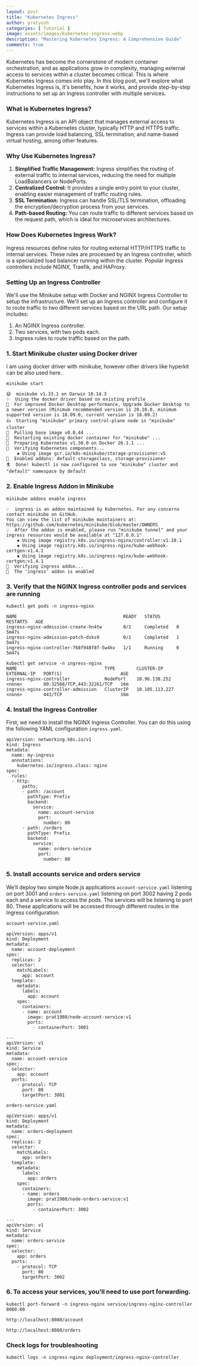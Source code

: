 ```yaml
---
layout: post
title: "Kubernetes Ingress"
author: pratyush
categories: [ Tutorial ]
image: assets/images/kubernetes-ingress.webp
description: "Mastering Kubernetes Ingress: A Comprehensive Guide"
comments: true
---
```


Kubernetes has become the cornerstone of modern container orchestration, and as applications grow in complexity, managing external access to services within a cluster becomes critical. This is where Kubernetes Ingress comes into play. In this blog post, we'll explore what Kubernetes Ingress is, it's benefits, how it works, and provide step-by-step instructions to set up an Ingress controller with multiple services.

### What is Kubernetes Ingress?

Kubernetes Ingress is an API object that manages external access to services within a Kubernetes cluster, typically HTTP and HTTPS traffic. Ingress can provide load balancing, SSL termination, and name-based virtual hosting, among other features.

### Why Use Kubernetes Ingress?

1. **Simplified Traffic Management:** Ingress simplifies the routing of external traffic to internal services, reducing the need for multiple LoadBalancers or NodePorts.
2. **Centralized Control:** It provides a single entry point to your cluster, enabling easier management of traffic routing rules.
3. **SSL Termination:** Ingress can handle SSL/TLS termination, offloading the encryption/decryption process from your services.
4. **Path-based Routing:** You can route traffic to different services based on the request path, which is ideal for microservices architectures.

### How Does Kubernetes Ingress Work?

Ingress resources define rules for routing external HTTP/HTTPS traffic to internal services. These rules are processed by an Ingress controller, which is a specialized load balancer running within the cluster. Popular Ingress controllers include NGINX, Traefik, and HAProxy.

### Setting Up an Ingress Controller
We'll use the Minikube setup with Docker and NGINX Ingress Controller to setup the infrastructure. We'll set up an Ingress controller and configure it to route traffic to two different services based on the URL path. Our setup includes:

1. An NGINX Ingress controller.
2. Two services, with two pods each.
3. Ingress rules to route traffic based on the path.

### 1. Start Minikube cluster using Docker driver
I am using docker driver with minikube, however other drivers like hyperkit can be also used here.
```
minikube start

😄  minikube v1.33.1 on Darwin 10.14.3
✨  Using the docker driver based on existing profile
💨  For improved Docker Desktop performance, Upgrade Docker Desktop to a newer version (Minimum recommended version is 20.10.0, minimum supported version is 18.09.0, current version is 18.09.2)
👍  Starting "minikube" primary control-plane node in "minikube" cluster
🚜  Pulling base image v0.0.44 ...
🔄  Restarting existing docker container for "minikube" ...
🐳  Preparing Kubernetes v1.30.0 on Docker 26.1.1 ...
🔎  Verifying Kubernetes components...
    ▪ Using image gcr.io/k8s-minikube/storage-provisioner:v5
🌟  Enabled addons: default-storageclass, storage-provisioner
🏄  Done! kubectl is now configured to use "minikube" cluster and "default" namespace by default
```

### 2. Enable Ingress Addon in Minikube
```
minikube addons enable ingress

💡  ingress is an addon maintained by Kubernetes. For any concerns contact minikube on GitHub.
You can view the list of minikube maintainers at: https://github.com/kubernetes/minikube/blob/master/OWNERS
💡  After the addon is enabled, please run "minikube tunnel" and your ingress resources would be available at "127.0.0.1"
    ▪ Using image registry.k8s.io/ingress-nginx/controller:v1.10.1
    ▪ Using image registry.k8s.io/ingress-nginx/kube-webhook-certgen:v1.4.1
    ▪ Using image registry.k8s.io/ingress-nginx/kube-webhook-certgen:v1.4.1
🔎  Verifying ingress addon...
🌟  The 'ingress' addon is enabled
```

### 3. Verify that the NGINX Ingress controller pods and services are running 
```
kubectl get pods -n ingress-nginx

NAME                                        READY   STATUS      RESTARTS   AGE
ingress-nginx-admission-create-hn4tw        0/1     Completed   0          5m47s
ingress-nginx-admission-patch-dsks9         0/1     Completed   1          5m47s
ingress-nginx-controller-768f948f8f-5w4kv   1/1     Running     0          5m47s
```

```
kubectl get service -n ingress-nginx
NAME                                 TYPE        CLUSTER-IP       EXTERNAL-IP   PORT(S)                      AGE
ingress-nginx-controller             NodePort    10.96.138.252    <none>        80:32568/TCP,443:32261/TCP   16m
ingress-nginx-controller-admission   ClusterIP   10.105.113.227   <none>        443/TCP                      16m
```

### 4. Install the Ingress Controller
First, we need to install the NGINX Ingress Controller. You can do this using the following YAML configuration `ingress.yaml`.

```
apiVersion: networking.k8s.io/v1
kind: Ingress
metadata:
  name: my-ingress
  annotations:
    kubernetes.io/ingress.class: nginx
spec:
  rules:
  - http:
      paths:
      - path: /account
        pathType: Prefix
        backend:
          service:
            name: account-service
            port: 
              number: 80
      - path: /orders
        pathType: Prefix
        backend:
          service:
            name: orders-service
            port: 
              number: 80
```

### 5. Install accounts service and orders service
We’ll deploy two simple Node.js applications `account-service.yaml` listening on port 3001 and `orders-service.yaml` listening on port 3002 having 2 pods each and a service to access the pods. The services will be listening to port 80. These applications will be accessed through different routes in the Ingress configuration.

`account-service.yaml`
```
apiVersion: apps/v1
kind: Deployment
metadata:
  name: account-deployment
spec:
  replicas: 2
  selector:
    matchLabels:
      app: account
  template:
    metadata:
      labels:
        app: account
    spec:
      containers:
      - name: account
        image: prat1980/node-account-service:v1
        ports:
          - containerPort: 3001

---
apiVersion: v1
kind: Service
metadata:
  name: account-service
spec:
  selector:
    app: account
  ports:
    - protocol: TCP
      port: 80
      targetPort: 3001
```

`orders-service.yaml`
```
apiVersion: apps/v1
kind: Deployment
metadata:
  name: orders-deployment
spec:
  replicas: 2
  selector:
    matchLabels:
      app: orders
  template:
    metadata:
      labels:
        app: orders
    spec:
      containers:
      - name: orders
        image: prat1980/node-orders-service:v1
        ports:
          - containerPort: 3002

---
apiVersion: v1
kind: Service
metadata:
  name: orders-service
spec:
  selector:
    app: orders
  ports:
    - protocol: TCP
      port: 80
      targetPort: 3002
```

### 6. To access your services, you'll need to use port forwarding.
```
kubectl port-forward -n ingress-nginx service/ingress-nginx-controller 8080:80

http://localhost:8080/account

http://localhost:8080/orders
```

### Check logs for troubleshooting
```
kubectl logs -n ingress-nginx deployment/ingress-nginx-controller
```